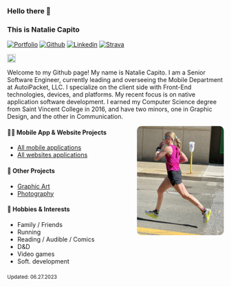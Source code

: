 ### Hello there 👋 
### This is Natalie Capito

[![Portfolio](https://img.shields.io/badge/-Github-000?style=flat&logo=Github&logoColor=white)](https://sleepylunadesigns.com/)
[![Github](https://img.shields.io/badge/-Github-000?style=flat&logo=Github&logoColor=white)](https://github.com/nataliecapito)
[![Linkedin](https://img.shields.io/badge/-LinkedIn-blue?style=flat&logo=Linkedin&logoColor=white)](https://www.linkedin.com/in/natalie-capito-33130112b/)
[![Strava](https://img.shields.io/badge/-Gmail-c14438?style=flat&logo=Gmail&logoColor=white)](https://www.strava.com/athletes/71219674)

<link rel="stylesheet" href="https://cdn.jsdelivr.net/gh/devicons/devicon@v2.15.1/devicon.min.css">
<p align="left">
    <div style="justify-content: flex-start; flex-direction: row; align-items: center; flex-wrap: wrap; display: flex;"> 
        <img src="https://cdn.jsdelivr.net/gh/devicons/devicon/icons/android/android-plain.svg" width="20px" height="20px" />
        <i class="devicon-androidstudio-plain colored"></i>
        <i class="devicon-apple-original colored"></i>
        <i class="devicon-atom-original colored"></i>
        <i class="devicon-bitbucket-original-wordmark colored"></i>
        <i class="devicon-chrome-plain-wordmark colored"></i>
        <i class="devicon-confluence-original-wordmark colored"></i>
        <i class="devicon-css3-plain-wordmark colored"></i>
        <i class="devicon-eslint-original-wordmark colored"></i>
        <i class="devicon-firebase-plain-wordmark colored"></i>
        <i class="devicon-firefox-plain-wordmark colored"></i>
        <i class="devicon-git-plain-wordmark colored"></i>
        <i class="devicon-github-original-wordmark colored"></i>
        <i class="devicon-gradle-plain-wordmark colored"></i>
        <i class="devicon-html5-plain-wordmark colored"></i>
        <i class="devicon-ie10-original colored"></i>
        <i class="devicon-javascript-plain colored"></i>
        <i class="devicon-jest-plain colored"></i>
        <i class="devicon-jira-plain colored"></i>
        <i class="devicon-nodejs-plain colored"></i>
        <i class="devicon-npm-original-wordmark colored"></i>
        <i class="devicon-objectivec-plain colored"></i>
        <i class="devicon-photoshop-plain colored"></i>
        <i class="devicon-react-original-wordmark colored"></i>
        <i class="devicon-redux-original colored"></i>
        <i class="devicon-safari-plain-wordmark colored"></i>
        <i class="devicon-sass-original colored"></i>
        <i class="devicon-slack-plain-wordmark colored"></i>
        <i class="devicon-sourcetree-original-wordmark colored"></i>
        <i class="devicon-swift-plain-wordmark colored"></i>
        <i class="devicon-trello-plain-wordmark colored"></i>
        <i class="devicon-typescript-plain colored"></i>
        <i class="devicon-vscode-plain colored"></i>
        <i class="devicon-xcode-plain colored"></i>
    </div>
</p>

Welcome to my Github page! My name is Natalie Capito. I am a Senior Software Engineer, currently leading and overseeing the Mobile Department at AutoiPacket, LLC. I specialize on the client side with Front-End technologies, devices, and platforms. My recent focus is on native application software development. I earned my Computer Science degree from Saint Vincent College in 2016, and have two minors, one in Graphic Design, and the other in Communication.

<img 
    align="right" 
    alt="img" 
    src="/images/run.png" 
    width="40%" 
    height="auto" 
    style="overflow: hidden; border-radius: 10px; margin: 0px; padding: 0px;"
/>

#### 👨‍💻 Mobile App & Website Projects
- [All mobile applications](https://github.com/nataliecapito/All-MobileApps)
- [All websites applications](https://github.com/nataliecapito/All-Websites)

#### 🌱 Other Projects 
- [Graphic Art](https://photos.app.goo.gl/bUb9qQmxvQ56SaYh6)
- [Photography](https://photos.app.goo.gl/enNMhKWtqmFwa5Aw5)

#### 🔭 Hobbies & Interests
- Family / Friends
- Running
- Reading / Audible / Comics
- D&D
- Video games
- Soft. development

<sub>Updated: 06.27.2023</sub>